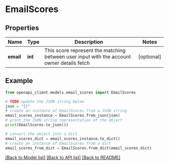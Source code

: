 # EmailScores


## Properties

Name | Type | Description | Notes
------------ | ------------- | ------------- | -------------
**email** | **int** | This score represent the matching between user input with the account owner details fetch | [optional] 

## Example

```python
from openapi_client.models.email_scores import EmailScores

# TODO update the JSON string below
json = "{}"
# create an instance of EmailScores from a JSON string
email_scores_instance = EmailScores.from_json(json)
# print the JSON string representation of the object
print(EmailScores.to_json())

# convert the object into a dict
email_scores_dict = email_scores_instance.to_dict()
# create an instance of EmailScores from a dict
email_scores_from_dict = EmailScores.from_dict(email_scores_dict)
```
[[Back to Model list]](../README.md#documentation-for-models) [[Back to API list]](../README.md#documentation-for-api-endpoints) [[Back to README]](../README.md)


